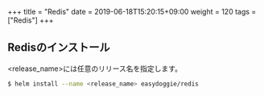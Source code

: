 +++
title = "Redis"
date =  2019-06-18T15:20:15+09:00
weight = 120
tags = ["Redis"]
+++

## Redisのインストール
\<release_name\>には任意のリリース名を指定します。
```sh
$ helm install --name <release_name> easydoggie/redis
```
